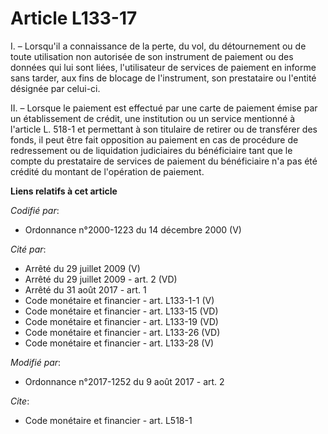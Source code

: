 # Article L133-17

I. – Lorsqu'il a connaissance de la perte, du vol, du détournement ou de toute utilisation non autorisée de son instrument de
paiement ou des données qui lui sont liées, l'utilisateur de services de paiement en informe sans tarder, aux fins de blocage
de l'instrument, son prestataire ou l'entité désignée par celui-ci.

II. – Lorsque le paiement est effectué par une carte de paiement émise par un établissement de crédit, une institution ou un
service mentionné à l'article L. 518-1 et permettant à son titulaire de retirer ou de transférer des fonds, il peut être fait
opposition au paiement en cas de procédure de redressement ou de liquidation judiciaires du bénéficiaire tant que le compte
du prestataire de services de paiement du bénéficiaire n'a pas été crédité du montant de l'opération de paiement.

**Liens relatifs à cet article**

_Codifié par_:

  - Ordonnance n°2000-1223 du 14 décembre 2000 (V)

_Cité par_:

  - Arrêté du 29 juillet 2009 (V)
  - Arrêté du 29 juillet 2009 - art. 2 (VD)
  - Arrêté du 31 août 2017 - art. 1
  - Code monétaire et financier - art. L133-1-1 (V)
  - Code monétaire et financier - art. L133-15 (VD)
  - Code monétaire et financier - art. L133-19 (VD)
  - Code monétaire et financier - art. L133-26 (VD)
  - Code monétaire et financier - art. L133-28 (V)

_Modifié par_:

  - Ordonnance n°2017-1252 du 9 août 2017 - art. 2

_Cite_:

  - Code monétaire et financier - art. L518-1
